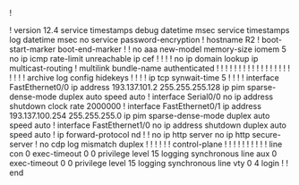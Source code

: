 !

!
version 12.4
service timestamps debug datetime msec
service timestamps log datetime msec
no service password-encryption
!
hostname R2
!
boot-start-marker
boot-end-marker
!
!
no aaa new-model
memory-size iomem 5
no ip icmp rate-limit unreachable
ip cef
!
!
!
!
no ip domain lookup
ip multicast-routing 
!
multilink bundle-name authenticated
!
!
!
!
!
!
!
!
!
!
!
!
!
!
!
!
!
!
!
!
!
archive
 log config
  hidekeys
! 
!
!
!
ip tcp synwait-time 5
!
!
!
!
interface FastEthernet0/0
 ip address 193.137.101.2 255.255.255.128
 ip pim sparse-dense-mode
 duplex auto
 speed auto
!
interface Serial0/0
 no ip address
 shutdown
 clock rate 2000000
!
interface FastEthernet0/1
 ip address 193.137.100.254 255.255.255.0
 ip pim sparse-dense-mode
 duplex auto
 speed auto
!
interface FastEthernet1/0
 no ip address
 shutdown
 duplex auto
 speed auto
!
ip forward-protocol nd
!
!
no ip http server
no ip http secure-server
!
no cdp log mismatch duplex
!
!
!
!
!
!
control-plane
!
!
!
!
!
!
!
!
!
!
line con 0
 exec-timeout 0 0
 privilege level 15
 logging synchronous
line aux 0
 exec-timeout 0 0
 privilege level 15
 logging synchronous
line vty 0 4
 login
!
!
end
